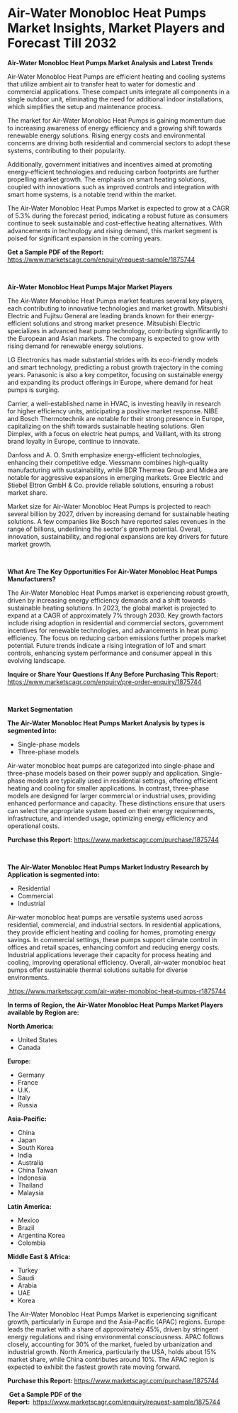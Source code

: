 <p><h1>Air-Water Monobloc Heat Pumps Market Insights, Market Players and Forecast Till 2032</h1></p><p><strong>Air-Water Monobloc Heat Pumps Market Analysis and Latest Trends</strong></p>
<p><p>Air-Water Monobloc Heat Pumps are efficient heating and cooling systems that utilize ambient air to transfer heat to water for domestic and commercial applications. These compact units integrate all components in a single outdoor unit, eliminating the need for additional indoor installations, which simplifies the setup and maintenance process. </p><p>The market for Air-Water Monobloc Heat Pumps is gaining momentum due to increasing awareness of energy efficiency and a growing shift towards renewable energy solutions. Rising energy costs and environmental concerns are driving both residential and commercial sectors to adopt these systems, contributing to their popularity. </p><p>Additionally, government initiatives and incentives aimed at promoting energy-efficient technologies and reducing carbon footprints are further propelling market growth. The emphasis on smart heating solutions, coupled with innovations such as improved controls and integration with smart home systems, is a notable trend within the market. </p><p>The Air-Water Monobloc Heat Pumps Market is expected to grow at a CAGR of 5.3% during the forecast period, indicating a robust future as consumers continue to seek sustainable and cost-effective heating alternatives. With advancements in technology and rising demand, this market segment is poised for significant expansion in the coming years.</p></p>
<p><strong>Get a Sample PDF of the Report:&nbsp;</strong> <a href="https://www.marketscagr.com/enquiry/request-sample/1875744?utm_campaign=2515&utm_medium=2&utm_source=Github&utm_content=ia&utm_term=12042025&utm_id=air-water-monobloc-heat-pumps">https://www.marketscagr.com/enquiry/request-sample/1875744</a></p>
<p>&nbsp;</p>
<p><strong>Air-Water Monobloc Heat Pumps Major Market Players</strong></p>
<p><p>The Air-Water Monobloc Heat Pumps market features several key players, each contributing to innovative technologies and market growth. Mitsubishi Electric and Fujitsu General are leading brands known for their energy-efficient solutions and strong market presence. Mitsubishi Electric specializes in advanced heat pump technology, contributing significantly to the European and Asian markets. The company is expected to grow with rising demand for renewable energy solutions.</p><p>LG Electronics has made substantial strides with its eco-friendly models and smart technology, predicting a robust growth trajectory in the coming years. Panasonic is also a key competitor, focusing on sustainable energy and expanding its product offerings in Europe, where demand for heat pumps is surging.</p><p>Carrier, a well-established name in HVAC, is investing heavily in research for higher efficiency units, anticipating a positive market response. NIBE and Bosch Thermotechnik are notable for their strong presence in Europe, capitalizing on the shift towards sustainable heating solutions. Glen Dimplex, with a focus on electric heat pumps, and Vaillant, with its strong brand loyalty in Europe, continue to innovate.</p><p>Danfoss and A. O. Smith emphasize energy-efficient technologies, enhancing their competitive edge. Viessmann combines high-quality manufacturing with sustainability, while BDR Thermea Group and Midea are notable for aggressive expansions in emerging markets. Gree Electric and Stiebel Eltron GmbH & Co. provide reliable solutions, ensuring a robust market share.</p><p>Market size for Air-Water Monobloc Heat Pumps is projected to reach several billion by 2027, driven by increasing demand for sustainable heating solutions. A few companies like Bosch have reported sales revenues in the range of billions, underlining the sector's growth potential. Overall, innovation, sustainability, and regional expansions are key drivers for future market growth.</p></p>
<p>&nbsp;</p>
<p><strong>What Are The Key Opportunities For Air-Water Monobloc Heat Pumps Manufacturers?</strong></p>
<p><p>The Air-Water Monobloc Heat Pumps market is experiencing robust growth, driven by increasing energy efficiency demands and a shift towards sustainable heating solutions. In 2023, the global market is projected to expand at a CAGR of approximately 7% through 2030. Key growth factors include rising adoption in residential and commercial sectors, government incentives for renewable technologies, and advancements in heat pump efficiency. The focus on reducing carbon emissions further propels market potential. Future trends indicate a rising integration of IoT and smart controls, enhancing system performance and consumer appeal in this evolving landscape.</p></p>
<p><strong>Inquire or Share Your Questions If Any Before Purchasing This Report:</strong> <a href="https://www.marketscagr.com/enquiry/pre-order-enquiry/1875744?utm_campaign=2515&utm_medium=2&utm_source=Github&utm_content=ia&utm_term=12042025&utm_id=air-water-monobloc-heat-pumps">https://www.marketscagr.com/enquiry/pre-order-enquiry/1875744</a></p>
<p>&nbsp;</p>
<p><strong>Market Segmentation</strong></p>
<p><strong>The Air-Water Monobloc Heat Pumps Market Analysis by types is segmented into:</strong></p>
<p><ul><li>Single-phase models</li><li>Three-phase models</li></ul></p>
<p><p>Air-water monobloc heat pumps are categorized into single-phase and three-phase models based on their power supply and application. Single-phase models are typically used in residential settings, offering efficient heating and cooling for smaller applications. In contrast, three-phase models are designed for larger commercial or industrial uses, providing enhanced performance and capacity. These distinctions ensure that users can select the appropriate system based on their energy requirements, infrastructure, and intended usage, optimizing energy efficiency and operational costs.</p></p>
<p><strong>Purchase this Report:&nbsp;</strong><a href="https://www.marketscagr.com/purchase/1875744?utm_campaign=2515&utm_medium=2&utm_source=Github&utm_content=ia&utm_term=12042025&utm_id=air-water-monobloc-heat-pumps">https://www.marketscagr.com/purchase/1875744</a></p>
<p>&nbsp;</p>
<p><strong>The Air-Water Monobloc Heat Pumps Market Industry Research by Application is segmented into:</strong></p>
<p><ul><li>Residential</li><li>Commercial</li><li>Industrial</li></ul></p>
<p><p>Air-water monobloc heat pumps are versatile systems used across residential, commercial, and industrial sectors. In residential applications, they provide efficient heating and cooling for homes, promoting energy savings. In commercial settings, these pumps support climate control in offices and retail spaces, enhancing comfort and reducing energy costs. Industrial applications leverage their capacity for process heating and cooling, improving operational efficiency. Overall, air-water monobloc heat pumps offer sustainable thermal solutions suitable for diverse environments.</p></p>
<p><a href="https://www.marketscagr.com/air-water-monobloc-heat-pumps-r1875744?utm_campaign=2515&utm_medium=2&utm_source=Github&utm_content=ia&utm_term=12042025&utm_id=air-water-monobloc-heat-pumps">&nbsp;https://www.marketscagr.com/air-water-monobloc-heat-pumps-r1875744</a></p>
<p><strong>In terms of Region, the Air-Water Monobloc Heat Pumps Market Players available by Region are:</strong></p>
<p>
    <p> <strong> North America: </strong>
        <ul>
            <li>United States</li>
            <li>Canada</li>
        </ul>
        </p> 
    <p> <strong> Europe: </strong>
        <ul>
            <li>Germany</li>
            <li>France</li>
            <li>U.K.</li>
            <li>Italy</li>
            <li>Russia</li>
        </ul>
        </p> 
    <p> <strong> Asia-Pacific: </strong>
        <ul>
            <li>China</li>
            <li>Japan</li>
            <li>South Korea</li>
            <li>India</li>
            <li>Australia</li>
            <li>China Taiwan</li>
            <li>Indonesia</li>
            <li>Thailand</li>
            <li>Malaysia</li>
        </ul>
        </p> 
    <p> <strong> Latin America: </strong>
        <ul>
            <li>Mexico</li>
            <li>Brazil</li>
            <li>Argentina Korea</li>
            <li>Colombia</li>
        </ul>
        </p> 
    <p> <strong> Middle East & Africa: </strong>
        <ul>
            <li>Turkey</li>
            <li>Saudi</li>
            <li>Arabia</li>
            <li>UAE</li>
            <li>Korea</li>
        </ul>
    </p>
    </p>
<p><p>The Air-Water Monobloc Heat Pumps Market is experiencing significant growth, particularly in Europe and the Asia-Pacific (APAC) regions. Europe leads the market with a share of approximately 45%, driven by stringent energy regulations and rising environmental consciousness. APAC follows closely, accounting for 30% of the market, fueled by urbanization and industrial growth. North America, particularly the USA, holds about 15% market share, while China contributes around 10%. The APAC region is expected to exhibit the fastest growth rate moving forward.</p></p>
<p><strong>Purchase this Report: </strong><a href="https://www.marketscagr.com/purchase/1875744?utm_campaign=2515&utm_medium=2&utm_source=Github&utm_content=ia&utm_term=12042025&utm_id=air-water-monobloc-heat-pumps">https://www.marketscagr.com/purchase/1875744</a></p>
<p>&nbsp;<strong>Get a Sample PDF of the Report:&nbsp;&nbsp;</strong><a href="https://www.marketscagr.com/enquiry/request-sample/1875744?utm_campaign=2515&utm_medium=2&utm_source=Github&utm_content=ia&utm_term=12042025&utm_id=air-water-monobloc-heat-pumps">https://www.marketscagr.com/enquiry/request-sample/1875744</a></p>
<p><strong></strong></p>
<p><p></p><p></p><p></p></p>